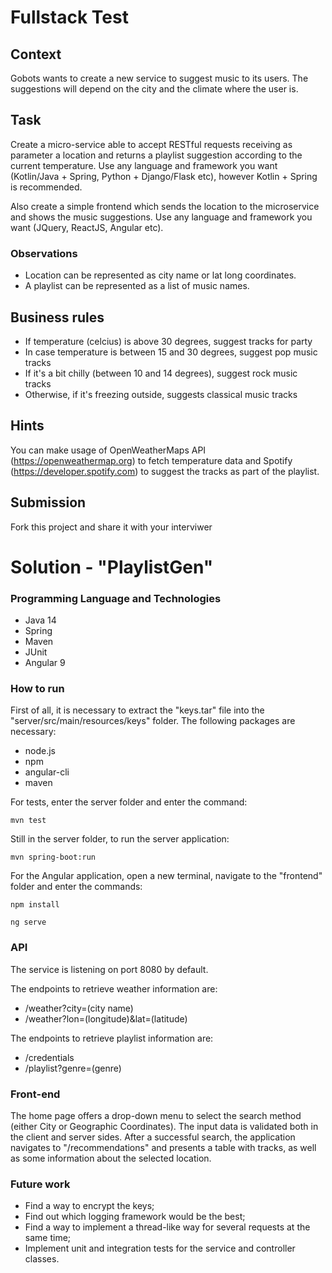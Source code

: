 # Fullstack Test

## Context

Gobots wants to create a new service to suggest music to its users. The suggestions will depend on the city and the climate where the user is.

## Task

Create a micro-service able to accept RESTful requests receiving as parameter a location and returns a playlist suggestion according to the current temperature. Use any language and framework you want (Kotlin/Java + Spring, Python + Django/Flask etc), however Kotlin + Spring is recommended.

Also create a simple frontend which sends the location to the microservice and shows the music suggestions. Use any language and framework you want (JQuery, ReactJS, Angular etc).

### Observations
 - Location can be represented as city name or lat long coordinates.
 - A playlist can be represented as a list of music names.

## Business rules
* If temperature (celcius) is above 30 degrees, suggest tracks for party
* In case temperature is between 15 and 30 degrees, suggest pop music tracks
* If it's a bit chilly (between 10 and 14 degrees), suggest rock music tracks
* Otherwise, if it's freezing outside, suggests classical music tracks

## Hints
You can make usage of OpenWeatherMaps API (https://openweathermap.org) to fetch temperature data and Spotify (https://developer.spotify.com) to suggest the tracks as part of the playlist.

## Submission
Fork this project and share it with your interviwer

# Solution - "PlaylistGen"

### Programming Language and Technologies

* Java 14
* Spring
* Maven
* JUnit
* Angular 9

### How to run

First of all, it is necessary to extract the "keys.tar" file into the "server/src/main/resources/keys" folder. The following packages are necessary:

* node.js
* npm
* angular-cli
* maven

For tests, enter the server folder and enter the command:

```
mvn test
```

Still in the server folder, to run the server application:

```
mvn spring-boot:run
```

For the Angular application, open a new terminal, navigate to the "frontend" folder and enter the commands:

```
npm install
```

```
ng serve
```

### API

The service is listening on port 8080 by default.

The endpoints to retrieve weather information are:

* /weather?city=(city name)
* /weather?lon=(longitude)&lat=(latitude)

The endpoints to retrieve playlist information are:

* /credentials
* /playlist?genre=(genre)

### Front-end

The home page offers a drop-down menu to select the search method (either City or Geographic Coordinates). The input data is validated both in the client and server sides. After a successful search, the application navigates to "/recommendations" and presents a table with tracks, as well as some information about the selected location.


### Future work

* Find a way to encrypt the keys;
* Find out which logging framework would be the best;
* Find a way to implement a thread-like way for several requests at the same time;
* Implement unit and integration tests for the service and controller classes.